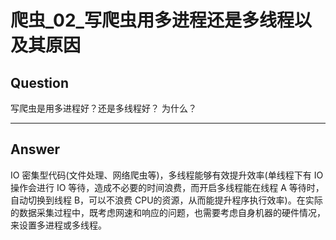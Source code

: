 # 爬虫_02_写爬虫用多进程还是多线程以及其原因


## Question
写爬虫是用多进程好？还是多线程好？ 为什么？

----

## Answer
IO 密集型代码(文件处理、网络爬虫等)，多线程能够有效提升效率(单线程下有 IO 操作会进行 IO 等待，造成不必要的时间浪费，而开启多线程能在线程 A 等待时，自动切换到线程 B，可以不浪费 CPU的资源，从而能提升程序执行效率)。在实际的数据采集过程中，既考虑网速和响应的问题，也需要考虑自身机器的硬件情况，来设置多进程或多线程。
